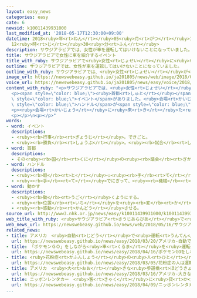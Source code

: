 ```yaml
---
layout: easy_news
categories: easy
cate: 6
newsid: k10011439931000
last_modified_at: '2018-05-17T12:30:00+09:00'
datetime: 2018<ruby>年<rt>ねん</rt></ruby>05<ruby>月<rt>がつ</rt></ruby>17<ruby>日<rt>にち</rt></ruby>
  12<ruby>時<rt>じ</rt></ruby>30<ruby>分<rt>ふん</rt></ruby>
description: サウジアラビアでは、女性が車を運転してはいけないことになっていました。
title: サウジアラビアで女性に車を紹介するイベント
title_with_ruby: サウジアラビアで<ruby>女性<rt>じょせい</rt></ruby>に<ruby>車<rt>くるま</rt></ruby>を<ruby>紹介<rt>しょうかい</rt></ruby>するイベント
outline: サウジアラビアでは、女性が車を運転してはいけないことになっていました。
outline_with_ruby: サウジアラビアでは、<ruby>女性<rt>じょせい</rt></ruby>が<ruby>車<rt>くるま</rt></ruby>を<ruby>運転<rt>うんてん</rt></ruby>してはいけないことになっていました。
image_url: https://newswebeasy.github.io/ja201805/news/web/image/2018/05/16/K10011439931_1805160446_1805160447_01_02.jpg
voice_url: https://newswebeasy.github.io/ja201805/news/easy/voice/2018/05/17/k10011439931000.mp4
content_with_ruby: "<p>サウジアラビアでは、<ruby>女性<rt>じょせい</rt></ruby>が<ruby>車<rt>くるま</rt></ruby>を<ruby>運転<rt>うんてん</rt></ruby>してはいけないことになっていました。しかし、<ruby>女性<rt>じょせい</rt></ruby>がもっと<ruby>社会<rt>しゃかい</rt></ruby>に<ruby>出<rt>で</rt></ruby>て<ruby>仕事<rt>しごと</rt></ruby>ができるように、<ruby>今年<rt>ことし</rt></ruby>の６<ruby>月<rt>がつ</rt></ruby>の<ruby>終<rt>お</rt></ruby>わりごろから<ruby>女性<rt>じょせい</rt></ruby>も<ruby>車<rt>くるま</rt></ruby>を<ruby>運転<rt>うんてん</rt></ruby>できるようにしました。</p>\n\
  <p><span style=\"color: blue;\"><ruby>首都<rt>しゅと</rt></ruby></span>のリヤドで１５<ruby>日<rt>にち</rt></ruby>、<ruby>女性<rt>じょせい</rt></ruby>にいろいろな<ruby>車<rt>くるま</rt></ruby>を<ruby>紹介<rt>しょうかい</rt></ruby>する<span\
  \ style=\"color: blue;\">イベント</span>がありました。<ruby>会場<rt>かいじょう</rt></ruby>にはアメリカや<ruby>韓国<rt>かんこく</rt></ruby>などの<ruby>車<rt>くるま</rt></ruby>が<ruby>並<rt>なら</rt></ruby>びました。<ruby>車<rt>くるま</rt></ruby>に<ruby>乗<rt>の</rt></ruby>ることができる<ruby>所<rt>ところ</rt></ruby>もあって、<ruby>大勢<rt>おおぜい</rt></ruby>の<ruby>女性<rt>じょせい</rt></ruby>が<ruby>集<rt>あつ</rt></ruby>まっていました。そして、<ruby>車<rt>くるま</rt></ruby>を<ruby>運転<rt>うんてん</rt></ruby>して<span\
  \ style=\"color: blue;\">ハンドル</span>が<span style=\"color: blue;\"><ruby>動<rt>うご</rt></ruby>かし</span>やすいかどうかなどをチェックしていました。</p>\n\
  <p><ruby>会場<rt>かいじょう</rt></ruby>に<ruby>来<rt>き</rt></ruby>た<ruby>女性<rt>じょせい</rt></ruby>は「<ruby>車<rt>くるま</rt></ruby>で<ruby>仕事<rt>しごと</rt></ruby>に<ruby>行<rt>い</rt></ruby>きたいです」と<ruby>話<rt>はな</rt></ruby>していました。「<ruby>駐車場<rt>ちゅうしゃじょう</rt></ruby>にとめやすいので、<ruby>小<rt>ちい</rt></ruby>さい<ruby>車<rt>くるま</rt></ruby>を<ruby>買<rt>か</rt></ruby>うつもりです」と<ruby>言<rt>い</rt></ruby>う<ruby>人<rt>ひと</rt></ruby>もいました。</p>\n\
  <p></p>\n<p></p>"
words:
- word: イベント
  descriptions:
  - <ruby><rb>行事</rb><rt>ぎょうじ</rt></ruby>。できごと。
  - <ruby><rb>勝負</rb><rt>しょうぶ</rt></ruby>。<ruby><rb>試合</rb><rt>しあい</rt></ruby>。
- word: 首都
  descriptions:
  - その<ruby><rb>国</rb><rt>くに</rt></ruby>の<ruby><rb>議会</rb><rt>ぎかい</rt></ruby>や<ruby><rb>中心</rb><rt>ちゅうしん</rt></ruby>になる<ruby><rb>役所</rb><rt>やくしょ</rt></ruby>のある<ruby><rb>都市</rb><rt>とし</rt></ruby>。<ruby><rb>日本</rb><rt>にっぽん</rt></ruby>の<ruby><rb>東京</rb><rt>とうきょう</rt></ruby>、アメリカのワシントンなど。<ruby><rb>首府</rb><rt>しゅふ</rt></ruby>。
- word: ハンドル
  descriptions:
  - <ruby><rb>取</rb><rt>と</rt></ruby>っ<ruby><rb>手</rb><rt>て</rt></ruby>。にぎり。
  - <ruby><rb>手</rb><rt>て</rt></ruby>でにぎって、<ruby><rb>機械</rb><rt>きかい</rt></ruby>を<ruby><rb>動</rb><rt>うご</rt></ruby>かすもの。
- word: 動かす
  descriptions:
  - <ruby><rb>動</rb><rt>うご</rt></ruby>くようにする。
  - <ruby><rb>位置</rb><rt>いち</rt></ruby>を<ruby><rb>変</rb><rt>か</rt></ruby>える。
  - <ruby><rb>感動</rb><rt>かんどう</rt></ruby>させる。
source_url: http://www3.nhk.or.jp/news/easy/k10011439931000/k10011439931000.html
web_title_with_ruby: <ruby>サウジアラビア<rt>さうじあらびあ</rt></ruby>で<ruby>女性向<rt>じょせいむ</rt></ruby>けの<ruby>自動車<rt>じどうしゃ</rt></ruby><ruby>ショー<rt>しょー</rt></ruby>
web_news_url: https://newswebeasy.github.io/news/web/2018/05/16/サウジアラビアで女性向けの自動車ショー
related_news:
- title: アメリカ　<ruby>自動<rt>じどう</rt></ruby>で<ruby>運転<rt>うんてん</rt></ruby>する<ruby>車<rt>くるま</rt></ruby>の<ruby>事故<rt>じこ</rt></ruby>で<ruby>１人<rt>ひとり</rt></ruby>が<ruby>亡<rt>な</rt></ruby>くなる
  url: https://newswebeasy.github.io/news/easy/2018/03/20/アメリカ-自動で運転する車の事故で1人が亡くなる
- title: 「ポケモンＧＯ」をしながら<ruby>車<rt>くるま</rt></ruby>を<ruby>運転<rt>うんてん</rt></ruby>して<ruby>事故<rt>じこ</rt></ruby>　<ruby>１人<rt>ひとり</rt></ruby><ruby>亡<rt>な</rt></ruby>くなる
  url: https://newswebeasy.github.io/news/easy/2018/04/16/ポケモンGOをしながら車を運転して事故-1人亡くなる
- title: <ruby>花粉症<rt>かふんしょう</rt></ruby>の<ruby>人<rt>ひと</rt></ruby>は<ruby>運転<rt>うんてん</rt></ruby><ruby>中<rt>ちゅう</rt></ruby>のくしゃみに<ruby>気<rt>き</rt></ruby>をつけて
  url: https://newswebeasy.github.io/news/easy/2018/03/05/花粉症の人は運転中のくしゃみに気をつけて
- title: アメリカ　<ruby>大<rt>おお</rt></ruby>きな<ruby>歩道橋<rt>ほどうきょう</rt></ruby>が<ruby>車<rt>くるま</rt></ruby>に<ruby>落<rt>お</rt></ruby>ちて４<ruby>人<rt>にん</rt></ruby>が<ruby>亡<rt>な</rt></ruby>くなる
  url: https://newswebeasy.github.io/news/easy/2018/03/16/アメリカ-大きな歩道橋が車に落ちて4人が亡くなる
- title: ニッポンレンタカー　<ruby>客<rt>きゃく</rt></ruby>に<ruby>貸<rt>か</rt></ruby>す<ruby>車<rt>くるま</rt></ruby>を１１<ruby>月<rt>がつ</rt></ruby>から<ruby>禁煙<rt>きんえん</rt></ruby>にする
  url: https://newswebeasy.github.io/news/easy/2018/04/09/ニッポンレンタカー-客に貸す車を11月から禁煙にする
...
```

